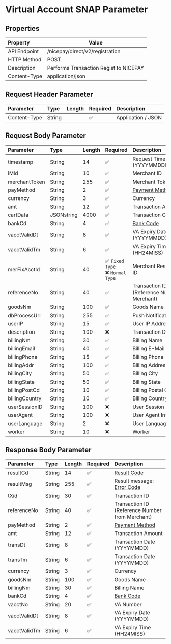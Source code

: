 # Virtual Account SNAP Parameter

## **Properties**

| **Property**     | **Value**                               |
|:-------------|-----------------------------------------|
| API Endpoint | /nicepay/direct/v2/registration         |
| HTTP Method  | POST                                    |
| Description  | Performs Transaction Regist to NICEPAY  |
| Content-Type | application/json                        |

## Request Header Parameter

| Parameter     | Type    | Length | Required  | Description                                                                                                                                                               |
|:--------------|:--------|:-------|:--------- |:--------------------------------------------------------------------------------------------------------------------------------------------------------------------------|
| Content-Type  | String  |        | ✅        | Application / JSON                                                                                                                                                        |

## **Request Body Parameter**

| Parameter      | Type       | Length | Required                            | Description                                                        | Example / Notes                   |
|:---------------|:-----------|:-------|:------------------------------------|:-------------------------------------------------------------------|:----------------------------------|
| timestamp      | String     | 14     | ✅                                   | Request Timestamp (YYYYMMDDHH24MISS)                               | 20250131155959                    |
| iMid           | String     | 10     | ✅                                   | Merchant ID                                                        | IONPAYTEST                        |
| merchantToken  | String     | 255    | ✅                                   | Merchant Token                                                     | 6cfccfc0046773c1b89d8e98c...      |
| payMethod      | String     | 2      | ✅                                   | [Payment Method](https://docs.nicepay.co.id/nicepay-code-v1#lUEfQ) | 01                                |
| currency       | String     | 3      | ✅                                   | Currency                                                           | IDR                               |
| amt            | String     | 12     | ✅                                   | Transaction Amount                                                 | 1000                              |
| cartData       | JSONstring | 4000   | ✅                                   | Transaction Cart Data                                              | cartData                          |
| bankCd         | String     | 4      | ✅                                   | [Bank Code](https://docs.nicepay.co.id/nicepay-code-v2-bank-code)  | CENA                              |
| vacctValidDt   | String     | 8      | ✅                                   | VA Expiry Date (YYYYMMDD)                                          | 20251231                          |
| vacctValidTm   | String     | 6      | ✅                                   | VA Expiry Time (HH24MISS)                                          | 235959                            |
| merFixAcctId   | String     | 40     | ✅ `Fixed Type`<br/>❌ `Normal Type`  | Merchant Reserved VA ID                                            | 812345678998                      |
| referenceNo    | String     | 40     | ✅                                   | Transaction ID (Reference Number from Merchant)                    | referenceNo1234                   |
| goodsNm        | String     | 100    | ✅                                   | Goods Name                                                         | Merchant Goods 1                  |												                                                    
| dbProcessUrl   | String     | 255    | ✅                                   | Push Notification URL                                              | https://merchant.com/dbProcessUrl |												                                                    
| userIP         | String     | 15     | ✅                                   | User IP Address                                                    | 127.0.0.1                         |												                                                    
| description    | String     | 100    | ❌                                   | Transaction Description                                            | this is test order                |												                                                    
| billingNm      | String     | 30     | ✅                                   | Billing Name                                                       | Buyer Name                        |
| billingEmail   | String     | 40     | ✅                                   | Billing E-Mail                                                     | user@email.com                    |
| billingPhone   | String     | 15     | ✅                                   | Billing Phone                                                      | 081234567890                      |
| billingAddr    | String     | 100    | ✅                                   | Billing Address                                                    | Buyer Addr St                     |
| billingCity    | String     | 50     | ✅                                   | Billing City                                                       | Jakarta Utara                     |
| billingState   | String     | 50     | ✅                                   | Billing State                                                      | DKI Jakarta                       |
| billingPostCd  | String     | 10     | ✅                                   | Billing Postal Code                                                | 10160                             |
| billingCountry | String     | 10     | ✅                                   | Billing Country                                                    | Indonesia                         |
| userSessionID  | String     | 100    | ❌                                   | User Session ID                                                    | userSessionId123                  |                 
| userAgent      | String     | 100    | ❌                                   | User Agent Information                                             | Mozilla                           | 
| userLanguage   | String     | 2      | ❌                                   | User Language                                                      | en-US                             |  
| worker         | String     | 10     | ❌                                   | Worker                                                             | worker                            |



## **Response Body Parameter**

| Parameter    | Type   | Length | Required | Description                                                                         |
|:-------------|:-------|:-------|:---------|:------------------------------------------------------------------------------------|
| resultCd     | String | 14     | ✅        | [Result Code](https://docs.nicepay.co.id/nicepay-code-v2-result-code)               |
| resultMsg    | String | 255    | ✅        | Result message: [Error Code](https://docs.nicepay.co.id/nicepay-code-v2-error-code) |
| tXid         | String | 30     | ✅        | Transaction ID                                                                      |
| referenceNo  | String | 40     | ✅        | Transaction ID (Reference Number from Merchant)                                     | 
| payMethod    | String | 2      | ✅        | [Payment Method](https://docs.nicepay.co.id/nicepay-code-v1#lUEfQ)                  |
| amt          | String | 12     | ✅        | Transaction Amount                                                                  | 
| transDt      | String | 8      | ✅        | Transaction Date (YYYYMMDD)                                                         |
| transTm      | String | 6      | ✅        | Transaction Date (YYYYMMDD)                                                         |
| currency     | String | 3      | ✅        | Currency                                                                            |
| goodsNm      | String | 100    | ✅        | Goods Name                                                                          | 												                                                    
| billingNm    | String | 30     | ✅        | Billing Name                                                                        |
| bankCd       | String | 4      | ✅        | [Bank Code](https://docs.nicepay.co.id/nicepay-code-v2-bank-code)                   | 
| vacctNo      | String | 20     | ✅        | VA Number                                                                           |
| vacctValidDt | String | 8      | ✅        | VA Expiry Date (YYYYMMDD)                                                           | 
| vacctValidTm | String | 6      | ✅        | VA Expiry Time (HH24MISS)                                                           |

